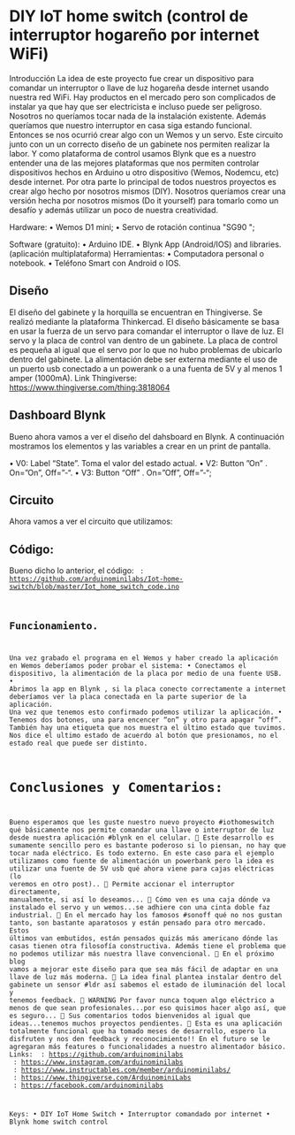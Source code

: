 # DIY IoT home switch (control de interruptor hogareño por internet WiFi)
Introducción
La idea de este proyecto fue crear un dispositivo para comandar un interruptor o llave de luz hogareña desde internet usando nuestra red WiFi. Hay productos en el mercado pero son complicados de instalar ya que hay que ser electricista e incluso puede ser peligroso. Nosotros no queríamos tocar nada de la instalación existente.
Además queríamos que nuestro interruptor en casa siga estando funcional.
Entonces se nos ocurrió crear algo con un Wemos y un servo. Este circuito junto con un un correcto diseño de un gabinete nos permiten realizar la labor.
Y como plataforma de control usamos Blynk que es a nuestro entender una de las mejores plataformas que nos permiten controlar dispositivos hechos en Arduino u otro dispositivo (Wemos, Nodemcu, etc) desde internet.
Por otra parte lo principal de todos nuestros proyectos es crear algo hecho por nosotros mismos (DIY).
Nosotros queríamos crear una versión hecha por nosotros mismos (Do it yourself) para tomarlo como un desafío y además utilizar un poco de nuestra creatividad.
 
Hardware:
•	Wemos D1 mini;
•	Servo de rotación continua "SG90 ";

Software (gratuito):
•	Arduino IDE.
•	Blynk App (Android/IOS) and libraries. (aplicación multiplataforma)
Herramientas:
•	Computadora personal o notebook.
•	Teléfono Smart con Android o IOS.

## Diseño
El diseño del gabinete y la horquilla se encuentran en Thingiverse. Se realizó mediante la plataforma Thinkercad.
El diseño básicamente se basa en usar la fuerza de un servo para comandar el interruptor o llave de luz.
El servo y la placa de control van dentro de un gabinete.
La placa de control es pequeña al igual que el servo por lo que no hubo problemas de ubicarlo dentro del gabinete.
La alimentación debe ser externa mediante el uso de un puerto usb conectado a un powerank o a una fuenta de 5V y al menos 1 amper (1000mA).
Link Thingiverse: https://www.thingiverse.com/thing:3818064
 


## Dashboard Blynk 
Bueno ahora vamos a ver el diseño del dahsboard en Blynk. A continuación mostramos los elementos y las variables a crear en un print de pantalla. 
   
•	V0: Label “State”. Toma el valor del estado actual.
•	V2: Button ”On” . On=”On”, Off=”-“.
•	V3: Button “Off” . On=”Off”, Off=”-“;

## Circuito
Ahora vamos a ver el circuito que utilizamos:
 

## Código:

Bueno dicho lo anterior, el código:
<Code> : https://github.com/arduinominilabs/Iot-home-switch/blob/master/Iot_home_switch_code.ino

## Funcionamiento.
Una vez grabado el programa en el Wemos y haber creado la aplicación en Wemos deberíamos poder probar el sistema:
•	Conectamos el dispositivo, la alimentación de la placa por medio de una fuente USB.
•	Abrimos la app en Blynk , si la placa conecto correctamente a internet deberíamos ver la placa conectada en la parte superior de la aplicación. Una vez que tenemos esto confirmado podemos utilizar la aplicación.
•	Tenemos dos botones, una para encencer “on” y otro para apagar “off”. También hay una etiqueta que nos muestra el último estado que tuvimos. Nos dice el ultimo estado de acuerdo al botón que presionamos, no el estado real que puede ser distinto.

# Conclusiones y Comentarios:
Bueno esperamos que les guste nuestro nuevo proyecto #iothomeswitch qué básicamente nos permite comandar una llave o interruptor de luz desde nuestra aplicación #blynk en el celular.
	Este desarrollo es sumamente sencillo pero es bastante poderoso si lo piensan, no hay que tocar nada eléctrico. Es todo externo. En este caso para el ejemplo utilizamos como fuente de alimentación un powerbank pero la idea es utilizar una fuente de 5V usb qué ahora viene para cajas eléctricas (lo veremos en otro post)..
	Permite accionar el interruptor directamente, manualmente, si así lo deseamos...
	Cómo ven es una caja dónde va instalado el servo y un wemos...se adhiere con una cinta doble faz industrial.
	En el mercado hay los famosos #sonoff qué no nos gustan tanto, son bastante aparatosos y están pensado para otro mercado. Estos últimos van embutidos, están pensados quizás más americano dónde las casas tienen otra filosofía constructiva. Además tiene el problema que no podemos utilizar más nuestra llave convencional.
	En el próximo blog vamos a mejorar este diseño para que sea más fácil de adaptar en una llave de luz más moderna.
	La idea final plantea instalar dentro del gabinete un sensor #ldr así sabemos el estado de iluminación del local y tenemos feedback.
	WARNING Por favor nunca toquen algo eléctrico a menos de que sean profesionales...por eso quisimos hacer algo así, que es seguro...
	Sus comentarios todos bienvenidos al igual que ideas...tenemos muchos proyectos pendientes.
	Esta es una aplicación totalmente funcional que ha tomado meses de desarrollo, espero la disfruten  y nos den feedback y reconocimiento!!
En el futuro se le agregaran más features o funcionalidades a nuestro alimentador básico.
Links:
<Github> : https://github.com/arduinominilabs 
<Instagram> : https://www.instagram.com/arduinominilabs
<Instructables> : https://www.instructables.com/member/arduinominilabs/ 
<Thingiverse> : https://www.thingiverse.com/ArduinominiLabs 
<Facebook> : https://facebook.com/arduinominilabs

Keys: 
•	DIY IoT Home Switch
•	Interruptor comandado por internet
•	Blynk home switch control


